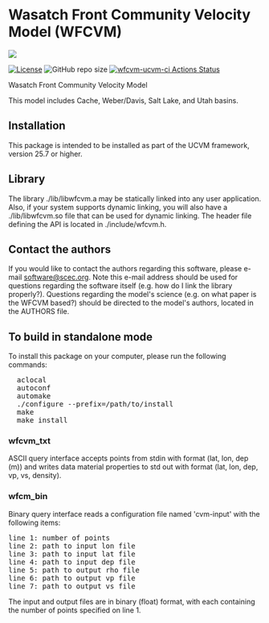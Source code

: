 # Wasatch Front Community Velocity Model (WFCVM)

<a href="https://github.com/sceccode/wfcvm.git"><img src="https://github.com/sceccode/wfcvm/wiki/images/wfcvm_logo.png"></a>

[![License](https://img.shields.io/badge/License-BSD_3--Clause-blue.svg)](https://opensource.org/licenses/BSD-3-Clause)
![GitHub repo size](https://img.shields.io/github/repo-size/sceccode/wfcvm)
[![wfcvm-ucvm-ci Actions Status](https://github.com/SCECcode/wfcvm/workflows/wfcvm-ucvm-ci/badge.svg)](https://github.com/SCECcode/wfcvm/actions)

Wasatch Front Community Velocity Model

This model includes Cache, Weber/Davis, Salt Lake, and Utah basins.

## Installation

This package is intended to be installed as part of the UCVM framework,
version 25.7 or higher. 

## Library

The library ./lib/libwfcvm.a may be statically linked into any
user application. Also, if your system supports dynamic linking,
you will also have a ./lib/libwfcvm.so file that can be used
for dynamic linking. The header file defining the API is located
in ./include/wfcvm.h.


## Contact the authors

If you would like to contact the authors regarding this software,
please e-mail software@scec.org. Note this e-mail address should
be used for questions regarding the software itself (e.g. how
do I link the library properly?). Questions regarding the model's
science (e.g. on what paper is the WFCVM based?) should be directed
to the model's authors, located in the AUTHORS file.

## To build in standalone mode

To install this package on your computer, please run the following commands:

<pre>
  aclocal
  autoconf
  automake
  ./configure --prefix=/path/to/install
  make
  make install
</pre>

### wfcvm_txt

ASCII query interface accepts points from stdin with format (lat, lon, dep (m)) and 
writes data material properties to std out with format (lat, lon, dep, 
vp, vs, density).

### wfcm_bin

Binary query interface reads a configuration file named 'cvm-input' with the following 
items:

<pre>
line 1: number of points
line 2: path to input lon file
line 3: path to input lat file
line 4: path to input dep file
line 5: path to output rho file
line 6: path to output vp file
line 7: path to output vs file
</pre>

The input and output files are in binary (float) format, with each
containing the number of points specified on line 1. 
